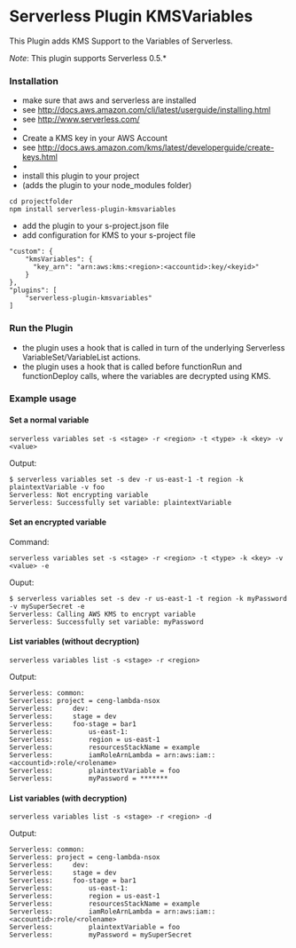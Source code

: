Serverless Plugin KMSVariables
==========================

This Plugin adds KMS Support to the Variables of Serverless.

*Note*: This plugin supports Serverless 0.5.* 


### Installation

 - make sure that aws and serverless are installed
 - see http://docs.aws.amazon.com/cli/latest/userguide/installing.html
 - see http://www.serverless.com/
 - 
 - Create a KMS key in your AWS Account
 - see http://docs.aws.amazon.com/kms/latest/developerguide/create-keys.html
 - 
 - install this plugin to your project
 - (adds the plugin to your node_modules folder)

```
cd projectfolder
npm install serverless-plugin-kmsvariables
```

 - add the plugin to your s-project.json file
 - add configuration for KMS to your s-project file

```
"custom": {
    "kmsVariables": {
      "key_arn": "arn:aws:kms:<region>:<accountid>:key/<keyid>"
    }
},
"plugins": [
    "serverless-plugin-kmsvariables"
]
```

### Run the Plugin

 - the plugin uses a hook that is called in turn of the underlying Serverless VariableSet/VariableList actions. 
 - the plugin uses a hook that is called before functionRun and functionDeploy calls, where the variables are decrypted using KMS.

### Example usage
#### Set a normal variable
```
serverless variables set -s <stage> -r <region> -t <type> -k <key> -v <value>
```
Output:
```
$ serverless variables set -s dev -r us-east-1 -t region -k plaintextVariable -v foo
Serverless: Not encrypting variable  
Serverless: Successfully set variable: plaintextVariable 
```
#### Set an encrypted variable
Command:
```
serverless variables set -s <stage> -r <region> -t <type> -k <key> -v <value> -e
```
Ouput:
```
$ serverless variables set -s dev -r us-east-1 -t region -k myPassword -v mySuperSecret -e
Serverless: Calling AWS KMS to encrypt variable  
Serverless: Successfully set variable: myPassword  
```

#### List variables (without decryption)
```
serverless variables list -s <stage> -r <region>
```
Output:
```
Serverless: common:  
Serverless: project = ceng-lambda-nsox  
Serverless:     dev:  
Serverless:     stage = dev  
Serverless:     foo-stage = bar1  
Serverless:         us-east-1:  
Serverless:         region = us-east-1  
Serverless:         resourcesStackName = example  
Serverless:         iamRoleArnLambda = arn:aws:iam::<accountid>:role/<rolename> 
Serverless:         plaintextVariable = foo
Serverless:         myPassword = *******
```
#### List variables (with decryption)
```
serverless variables list -s <stage> -r <region> -d
```
Output:
```
Serverless: common:  
Serverless: project = ceng-lambda-nsox  
Serverless:     dev:  
Serverless:     stage = dev  
Serverless:     foo-stage = bar1  
Serverless:         us-east-1:  
Serverless:         region = us-east-1  
Serverless:         resourcesStackName = example  
Serverless:         iamRoleArnLambda = arn:aws:iam::<accountid>:role/<rolename>
Serverless:         plaintextVariable = foo
Serverless:         myPassword = mySuperSecret
```

